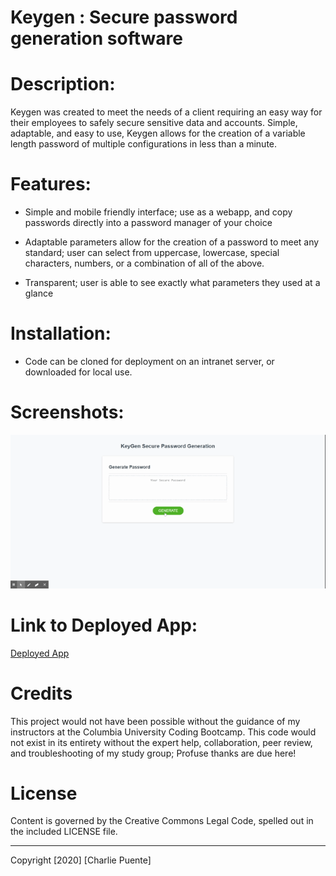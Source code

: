 # Keygen : Secure password generation software

# Description:

Keygen was created to meet the needs of a client requiring an easy way for their employees to safely secure sensitive data and accounts. Simple, adaptable, and easy to use, Keygen allows for the creation of a variable length password of multiple configurations in less than a minute.

# Features:

- Simple and mobile friendly interface; use as a webapp, and copy passwords directly into a password manager of your choice

- Adaptable parameters allow for the creation of a password to meet any standard; user can select from uppercase, lowercase, special characters, numbers, or a combination of all of the above.

- Transparent; user is able to see exactly what parameters they used at a glance

# Installation:

- Code can be cloned for deployment on an intranet server, or downloaded for local use.

# Screenshots:

![App Demo](./Assets/KeyGenSecurepass.gif)

# Link to Deployed App:

[Deployed App](https://puentebravo.github.io/keygen/)

# Credits

This project would not have been possible without the guidance of my instructors at the Columbia University Coding Bootcamp. This code would not exist in its entirety without the expert help, collaboration, peer review, and troubleshooting of my study group; Profuse thanks are due here!

# License

Content is governed by the Creative Commons Legal Code, spelled out in the included LICENSE file.

---

Copyright [2020] [Charlie Puente]
